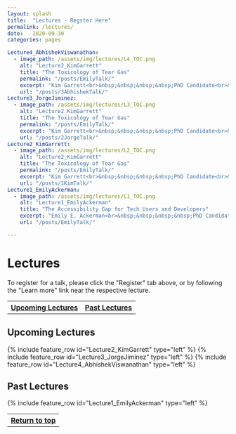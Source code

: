 ```yaml
---
layout: splash
title:  "Lectures - Regster Here"
permalink: /lectures/
date:   2020-09-30
categories: pages

Lecture4_AbhishekViswanathan:
  - image_path: /assets/img/lectures/L4_TOC.png
    alt: "Lecture2_KimGarrett"
    title: "The Toxicology of Tear Gas"
    permalink: "/posts/EmilyTalk/"
    excerpt: "Kim Garrett<br>&nbsp;&nbsp;&nbsp;&nbsp;PhD Candidate<br>&nbsp;&nbsp;&nbsp;&nbsp;Public Health<br>&nbsp;&nbsp;&nbsp;&nbsp;University of Pittsburgh<br><br>October 21st, 2020"
    url: "/posts/3AbhishekTalk/"
Lecture3_JorgeJiminez:
  - image_path: /assets/img/lectures/L3_TOC.png
    alt: "Lecture2_KimGarrett"
    title: "The Toxicology of Tear Gas"
    permalink: "/posts/EmilyTalk/"
    excerpt: "Kim Garrett<br>&nbsp;&nbsp;&nbsp;&nbsp;PhD Candidate<br>&nbsp;&nbsp;&nbsp;&nbsp;Public Health<br>&nbsp;&nbsp;&nbsp;&nbsp;University of Pittsburgh<br><br>October 21st, 2020"
    url: "/posts/2JorgeTalk/"
Lecture2_KimGarrett:
  - image_path: /assets/img/lectures/L2_TOC.png
    alt: "Lecture2_KimGarrett"
    title: "The Toxicology of Tear Gas"
    permalink: "/posts/EmilyTalk/"
    excerpt: "Kim Garrett<br>&nbsp;&nbsp;&nbsp;&nbsp;PhD Candidate<br>&nbsp;&nbsp;&nbsp;&nbsp;Public Health<br>&nbsp;&nbsp;&nbsp;&nbsp;University of Pittsburgh<br><br>October 21st, 2020"
    url: "/posts/1KimTalk/"
Lecture1_EmilyAckerman:
  - image_path: /assets/img/lectures/L1_TOC.png
    alt: "Lecture1_EmilyAckerman"
    title: "The Accessibility Gap for Tech Users and Developers"
    excerpt: "Emily E. Ackerman<br>&nbsp;&nbsp;&nbsp;&nbsp;PhD Candidate<br>&nbsp;&nbsp;&nbsp;&nbsp;Chemical Engineering<br>&nbsp;&nbsp;&nbsp;&nbsp;University of Pittsburgh<br><br>Septmeber 29th, 2020"
    url: "/posts/EmilyTalk/"

---
```

<p> </p>

<a name="top"></a>
# Lectures
To register for a talk, please click the "Register" tab above, or by following the "Learn more" link near the respective lecture.
<table style="width:100%">
  <tr>
    <th><a href="#ul" class="btn btn--primary">Upcoming Lectures</a></th>
    <th><a href="#pl" class="btn btn--primary">Past Lectures</a></th>
  </tr>
</table>

<a name="ul"></a>
## Upcoming Lectures
{% include feature_row id="Lecture2_KimGarrett" type="left" %}
{% include feature_row id="Lecture3_JorgeJiminez" type="left" %}
{% include feature_row id="Lecture4_AbhishekViswanathan" type="left" %}

<a name="pl"></a>
## Past Lectures
{% include feature_row id="Lecture1_EmilyAckerman" type="left" %}

<table style="width:100%">
  <tr>
    <th><a href="#top" class="btn btn--primary">Return to top</a></th>
  </tr>
</table>
